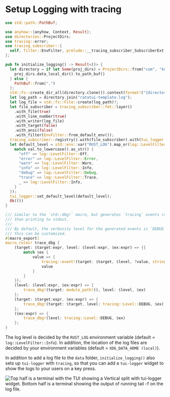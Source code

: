 # Setup Logging with tracing

```rust
use std::path::PathBuf;

use anyhow::{anyhow, Context, Result};
use directories::ProjectDirs;
use tracing::error;
use tracing_subscriber::{
  self, filter::EnvFilter, prelude::__tracing_subscriber_SubscriberExt, util::SubscriberInitExt, Layer,
};

pub fn initialize_logging() -> Result<()> {
  let directory = if let Some(proj_dirs) = ProjectDirs::from("com", "kdheepak", "ratatui-app") {
    proj_dirs.data_local_dir().to_path_buf()
  } else {
    PathBuf::from(".")
  };
  std::fs::create_dir_all(directory.clone()).context(format!("{directory:?} could not be created"))?;
  let log_path = directory.join("ratatui-template.log");
  let log_file = std::fs::File::create(log_path)?;
  let file_subscriber = tracing_subscriber::fmt::layer()
    .with_file(true)
    .with_line_number(true)
    .with_writer(log_file)
    .with_target(false)
    .with_ansi(false)
    .with_filter(EnvFilter::from_default_env());
  tracing_subscriber::registry().with(file_subscriber).with(tui_logger::tracing_subscriber_layer()).init();
  let default_level = std::env::var("RUST_LOG").map_or(log::LevelFilter::Info, |val| {
    match val.to_lowercase().as_str() {
      "off" => log::LevelFilter::Off,
      "error" => log::LevelFilter::Error,
      "warn" => log::LevelFilter::Warn,
      "info" => log::LevelFilter::Info,
      "debug" => log::LevelFilter::Debug,
      "trace" => log::LevelFilter::Trace,
      _ => log::LevelFilter::Info,
    }
  });
  tui_logger::set_default_level(default_level);
  Ok(())
}

/// Similar to the `std::dbg!` macro, but generates `tracing` events rather
/// than printing to stdout.
///
/// By default, the verbosity level for the generated events is `DEBUG`, but
/// this can be customized.
#[macro_export]
macro_rules! trace_dbg {
    (target: $target:expr, level: $level:expr, $ex:expr) => {{
        match $ex {
            value => {
                tracing::event!(target: $target, $level, ?value, stringify!($ex));
                value
            }
        }
    }};
    (level: $level:expr, $ex:expr) => {
        trace_dbg!(target: module_path!(), level: $level, $ex)
    };
    (target: $target:expr, $ex:expr) => {
        trace_dbg!(target: $target, level: tracing::Level::DEBUG, $ex)
    };
    ($ex:expr) => {
        trace_dbg!(level: tracing::Level::DEBUG, $ex)
    };
}

```

The log level is decided by the `RUST_LOG` environment variable (default =
`log::LevelFilter::Info`). In addition, the location of the log files are decided by your
environment variables (default = `XDG_DATA_HOME (local)`).

In addition to add a log file to the `data` folder, `initialize_logging()` also sets up `tui-logger`
with `tracing`, so that you can add a `tui-logger` widget to show the logs to your users on a key
press.

![Top half is a terminal with the TUI showing a Vertical split with tui-logger widget. Bottom half is a terminal showing the output of running `tail -f` on the log file.](https://user-images.githubusercontent.com/1813121/254093932-46d8c6fd-c572-4675-bcaf-45a36eed51ff.png)

